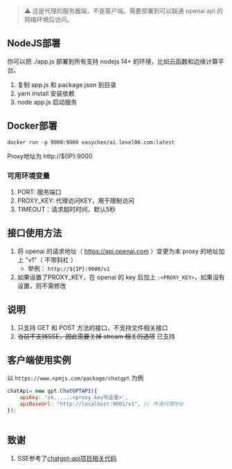 > ⚠️ 这是代理的服务器端，不是客户端。需要部署到可以联通 openai api 的网络环境后访问。

## NodeJS部署

你可以把 ./app.js 部署到所有支持 nodejs 14+ 的环境，比如云函数和边缘计算平台。

1. 复制 app.js 和 package.json 到目录 
1. yarn install 安装依赖
1. node app.js 启动服务

## Docker部署 

```
docker run -p 9000:9000 easychen/ai.level06.com:latest
```

Proxy地址为 http://${IP}:9000

### 可用环境变量

1. PORT: 服务端口
1. PROXY_KEY: 代理访问KEY，用于限制访问
1. TIMEOUT：请求超时时间，默认5秒

## 接口使用方法

1. 将 openai 的请求地址（ https://api.openai.com ）变更为本 proxy 的地址加上 "v1"（ 不带斜杠 ）
   - 举例： `http://${IP}:9000/v1`
2. 如果设置了PROXY_KEY，在 openai 的 key 后加上 `:<PROXY_KEY>`，如果没有设置，则不需修改

## 说明 

1. 只支持 GET 和 POST 方法的接口，不支持文件相关接口
1. ~~当前不支持SSE，因此需要关掉 stream 相关的选项~~ 已支持

## 客户端使用实例

以 `https://www.npmjs.com/package/chatgpt` 为例

```js
chatApi= new gpt.ChatGPTAPI({
    apiKey: 'sk.....:<proxy_key写这里>',
    apiBaseUrl: "http://localhost:9001/v1", // 传递代理地址
});
   
```

## 致谢

1. SSE参考了[chatgpt-api项目相关代码](https://github.com/transitive-bullshit/chatgpt-api/blob/main/src/fetch-sse.ts)